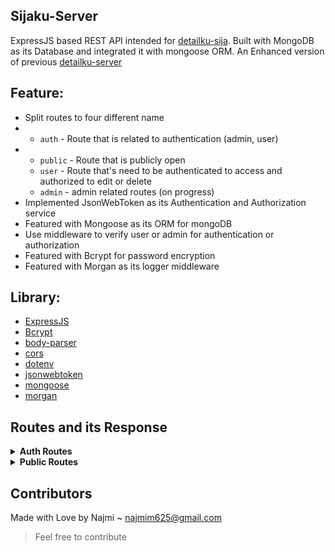   
## Sijaku-Server

ExpressJS based REST API intended for [detailku-sija](https://github.com/NAoHR/detailku-sija). Built with MongoDB as its Database and integrated it with mongoose ORM. An Enhanced version of previous [detailku-server](https://github.com/NAoHR/detailku-server)

## Feature:

- Split routes to four different name
- 	- `auth` - Route that is related to authentication (admin, user)
- 	- `public` - Route that is publicly open
	- `user` - Route that's need to be authenticated to access and authorized to edit or delete
	- `admin` - admin related routes (on progress)
- Implemented JsonWebToken as its Authentication and Authorization service
- Featured with Mongoose as its ORM for mongoDB
- Use middleware to verify user or admin for authentication or authorization
- Featured with Bcrypt for password encryption
- Featured with Morgan as its logger middleware

## Library:

- [ExpressJS](https://expressjs.com/)
- [Bcrypt](https://www.npmjs.com/package/bcrypt)
- [body-parser](https://www.npmjs.com/package/body-parser)
- [cors](https://www.npmjs.com/package/cors)
- [dotenv](https://www.npmjs.com/package/dotenv)
- [jsonwebtoken](https://www.npmjs.com/package/jsonwebtoken)
- [mongoose](https://www.npmjs.com/package/mongoose)
- [morgan](https://github.com/expressjs/morgan)


## Routes and its Response

<details>
<summary><b>Auth Routes</b></summary>

### Auth - `/api/auth`
Routes that is related to authentication process. This routes are divided into two endpoints 
-	`/admin/login`
-	`/user/login`

it accepts requests with `Content-type`of `Application/json`. This routes only accepts `POST` as its request method. Both endpoints are accepts request body with `username` as `string` and `password` as `string`

This route will return this json formatted like below with token generated for the next authorization process.
```json
{
	"ok": true,
	"data": {
		"token": "eyJhbGciOiJIUzI1NiIsInR5cCI6IkpXVCJ9.eyJ1aWQiOiI2MzJlNmJlMzExYTVlYzdjM2ZjMDg1YTIiLCJpYXQiOjE2NzU0MzY2OTMsImV4cCI6MTY3NTYwOTQ5M30.IRWS1-GPXWWTntd1SiFFhlzjEhycDBKKDACvbB8_dXQ"
	}
}
```

</details>


<details>
<summary><b>Public Routes</b></summary>


### Public - `/api/public`

routes that are opened to public without any authentication and authorization process. This routes provide endpoints such as:
- `/student`
- `/student/grade/:grade`
- `/student/user/:username`

#### 1. `/student` - `get`
this route provides information which describes each class and its total students. This route will return a response like below:

```json
{
	"ok": true,
	"data": {
		"XII_SIJA_1": {
			"_id": "XII_SIJA_1",
			"count": 35,
			"grade": "XII SIJA 1",
			"link": "/api/public/student/grade/XII_SIJA_1"
	},
		"XII_SIJA_2": {
			"_id": "XII_SIJA_2",
			"count": 34,
			"grade": "XII SIJA 2",
			"link": "/api/public/student/grade/XII_SIJA_2"
	}
		// more data
}
```

#### 2. `/student/grade/:grade` - `get`
this route takes grade `(X_SIJA_1, X_SIJA_2, etc)` as its `grade` parameter, students will be filtered to match the `grade` parameter. After filtering process is done, students's detail and its data; such as skill, detail, project, and  certificate will be represented as below:

```json
{
	"ok": true,
	"data": {
	"grade": "X SIJA 1",
	"students": [
		{
			"_id": "63ee4e4355add103fc6019fc",
			"name": "John Doe",
			"grade": "X_SIJA_1",
			"username": "JohnDoe_1",
			"certificates": [
				"63ee4e4355add103fc6019fe"
				],
			"projects": [
				"63ee4e4355add103fc6019ff"
				],
			"skills": [
				"63ee4e4355add103fc601a00"
				],
			"privateMessages": [
				"63ee4e4355add103fc6019fd"
				],
			"details": "63ee4e4355add103fc601a01",
			"__v": 0,
			"link": "/api/public/student/user/students_name_1"
		},
		// more like above
	]
},
```

#### 3. `/student/user/:username` - `get`
this route takes username as its `username` parameter, student will be filtered by its username that is unique to one another so the output of this route either one data or nothing. 

After filtering process is done, students's detail and its data; such as skill, detail, project, and  certificate will be collected by its refrence and will be represented as below:

```json
{
	"ok": true,
	"data": {
		"_id": "63ee4e4355add103fc6019fc",
		"name": "John Doe",
		"grade": "X_SIJA_1",
		"username": "JohnDoe_1",
		"certificates": [
			{
			"_id": "63ee4e4355add103fc6019fe",
			"belongsTo": "63ee4e4355add103fc6019fc",
			"title": "Makhluk Paling Bahagia",
			"organizer": "Pt dalam diri Tbk",
			"certID": "AYOBAHAGIA-99221",
			"certLink": "https://www.reactiongifs.com/wp-content/uploads/2012/10/Bob-Ross-Beauty.gif",
			"__v": 0
			}
		],
		"projects": [
			{
			"_id": "63ee4e4355add103fc6019ff",
			"belongsTo": "63ee4e4355add103fc6019fc",
			"name": "100 days of happiness",
			"description": "sebuah projek untuk melatih konsistensi dalam melakukan sesuatu tanpa stop sampai target tercapai, KEBAGAGIAAN",
			"link": "http://100happydays.com/id/",
			"__v": 0
			}
		],
		"skills": [
			{
			"_id": "63ee4e4355add103fc601a00",
			"belongsTo": "63ee4e4355add103fc6019fc",
			"skillName": "Bahagia",
			"percentage": 98.11790032309312,
			"__v": 0
			}
		],
		"details": {
			"_id": "63ee4e4355add103fc601a01",
			"belongsTo": "63ee4e4355add103fc6019fc",
			"description": "tidak semua dapat dimengerti, namun semua pasti punya arti",
			"linkedin": "https://www.linkedin.com/in/",
			"github": "http://github.com/",
			"email": "lovelyemail@gmail.com",
			"web": "https://i.giphy.com/media/26BRv0ThflsHCqDrG/giphy.webp",
			"__v": 0
			},
			"__v": 0
		}
}
```

### 4. `/job` - `get`

this route provide all jobs related to the current market demand as a form of response like below:


```json
{
	"ok" : true,
	"data": [
		{
			"salary": {
				"from": 4000000,
				"to": 5000000
			},
			"_id": "63efa6fa5cd76d946e30b66a",
			"title": "Jaksel Language Translator",
			"description": "literally need banget person buat translate all the thing yang kita say, but this person must to have personality yang bagus. and last but not least, this person harus bisa standby 24/7 dikopi kenangan kalo kita call",
			"reqruiter": "Jakselians",
			"region": "South Jakarta",
			"category": "Translator",
			"more": "https://twitter.com/",
			"__v": 0
		}
	]
}
```

### 5. `/memo` - `get` and `post`

this route show all messages from people about this vocation. Not only about this vocation, this route would also show messages for another student or teacher. this simply works like a menfess. The output is presented like below

#### get
```json
{
	"ok" : true,
	"data" : [
		{
			"_id": "63326c44c63fdac019e021aa",
			"sender": "Anon",
			"message": "Ketenangan benar sangat mahal",
			"__v": 0
		}
	]
}
```

#### post
```json
{
	"ok" : true,
	"message": "message was successfully added",
	"data" : {
		"_id": "63326c44c63fdac019e021aa",
		"sender": "Anon",
		"message": "Ketenangan benar sangat mahal",
		"__v": 0
  	}
}
```



### 6. `/message/:userId` - `post`

this show is intended to be the route to post a message to a user privately. the output is showed like below

```json
{
	"ok" : true,
	"message": "Message Was Sent"
}

```




</details>


## Contributors

Made with Love by Najmi ~ [najmim625@gmail.com](mailto:najmim625@gmail.com)

> Feel free to contribute